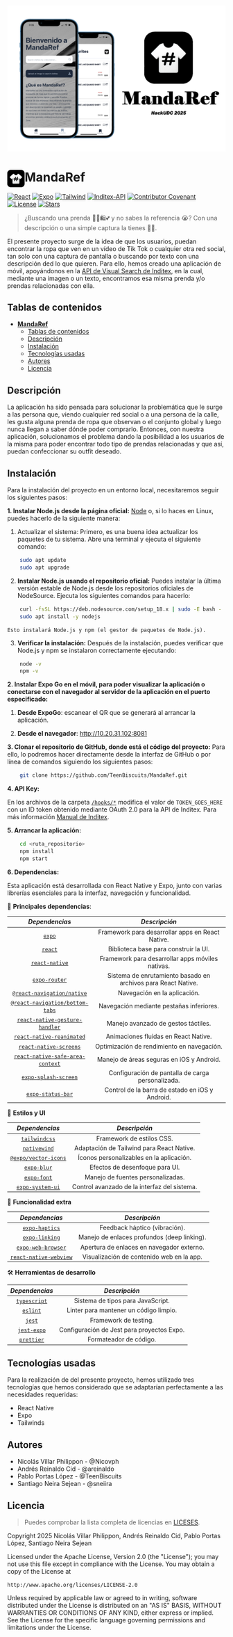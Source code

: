 ![Social Image](/assets/images/SocialImage.png)

# <img src="https://raw.githubusercontent.com/TeenBiscuits/MandaRef/refs/heads/main/assets/images/icon.png" alt="" align="left" width="40" height="40"> **MandaRef**

[![React](https://img.shields.io/badge/React_Native-20232a?logo=react&logoColor=61DAFB)](https://reactnative.dev/)
[![Expo](https://img.shields.io/badge/Expo-1C2024?logo=expo&logoColor=white)](https://expo.dev/)
[![Tailwind](https://img.shields.io/badge/Tailwind_CSS-38B2AC?logo=tailwind-css&logoColor=white)](https://tailwindcss.com/)
[![Inditex-API](https://img.shields.io/badge/Inditex_API-black?logo=zara&logoColor=white)](https://developer.inditex.com/)
[![Contributor Covenant](https://img.shields.io/badge/Contributor%20Covenant-2.1-4baaaa.svg)](CODE_OF_CONDUCT.md)
[![License](https://img.shields.io/badge/License-Apache_2.0-blue.svg)](./LICENSE.md)
[![Stars](https://img.shields.io/github/stars/TeenBiscuits/MandaRef.svg)](https://github.com/TeenBiscuits/MandaRef)


> ¿Buscando una prenda 💅🏻🛍️💕 y no sabes la referencia 😭? Con una descripción o una simple captura la tienes 🤩😎.

El presente proyecto surge de la idea de que los usuarios, puedan encontrar la ropa que ven en un vídeo de Tik Tok o cualquier otra red social, tan solo con una captura de pantalla o buscando por texto con una descripción ded lo que quieren. 
Para ello, hemos creado una aplicación de móvil, apoyándonos en la [API de Visual Search de Inditex](https://developer.inditex.com/apimktplc/web/products/pubapimkt/protocols/REST/apis/visual-search/overview), en la cual, mediante una imagen o un texto, encontramos esa misma prenda y/o prendas relacionadas con ella.

## Tablas de contenidos

- [ **MandaRef**](#-mandaref)
	- [Tablas de contenidos](#tablas-de-contenidos)
	- [Descripción](#descripción)
	- [Instalación](#instalación)
	- [Tecnologías usadas](#tecnologías-usadas)
	- [Autores](#autores)
	- [Licencia](#licencia)

## Descripción

La aplicación ha sido pensada para solucionar la problemática que le surge a las persona que, viendo cualquier red social o a una persona de la calle, les gusta alguna prenda de ropa que observan o el conjunto global y luego nunca llegan a saber dónde poder comprarlo. 
Entonces, con nuestra aplicación, solucionamos el problema dando la posibilidad a los usuarios de la misma para poder encontrar todo tipo de prendas relacionadas y que así, puedan confeccionar su outfit deseado.

## Instalación
Para la instalación del proyecto en un entorno local, necesitaremos seguir los siguientes pasos:

**1. Instalar Node.js desde la página oficial:** [Node](https://nodejs.org/es/download) o, si lo haces en Linux, puedes hacerlo de la siguiente manera: 

  1. Actualizar el sistema: Primero, es una buena idea actualizar los paquetes de tu sistema. Abre una terminal y ejecuta el siguiente comando:

```bash
	sudo apt update
	sudo apt upgrade
```

  2. **Instalar Node.js usando el repositorio oficial:** Puedes instalar la última versión estable de Node.js desde los repositorios oficiales de NodeSource. Ejecuta los siguientes comandos para hacerlo:

```bash
	curl -fsSL https://deb.nodesource.com/setup_18.x | sudo -E bash - 
	sudo apt install -y nodejs
```

	Esto instalará Node.js y npm (el gestor de paquetes de Node.js).

  3. **Verificar la instalación:** Después de la instalación, puedes verificar que Node.js y npm se instalaron correctamente ejecutando:

```bash
	node -v
	npm -v
```

**2. Instalar Expo Go en el móvil, para poder visualizar la aplicación o conectarse con el navegador al servidor de la aplicación en el puerto especificado:**

   1. **Desde ExpoGo**: escanear el QR que se generará al arrancar la aplicación.

   2. **Desde el navegador**: http://10.20.31.102:8081

**3. Clonar el repositorio de GitHub, donde está el código del proyecto:**
Para ello, lo podremos hacer directamente desde la interfaz de GitHub o por línea de comandos siguiendo los siguientes pasos:

```bash
	git clone https://github.com/TeenBiscuits/MandaRef.git
```

**4. API Key:**

En los archivos de la carpeta [`/hooks/*`](./hooks/) modifica el valor de ``TOKEN_GOES_HERE`` con un ID token obtenido mediante OAuth 2.0 para la API de Inditex. Para más información [Manual de Inditex](https://developer.inditex.com/apimktplc/web/get-started/integrate-with-apis/promote-to-production).

**5. Arrancar la aplicación:**

```bash
	cd <ruta_repositorio>
	npm install
	npm start
```

**6. Dependencias:**

Esta aplicación está desarrollada con React Native y Expo, junto con varias librerías esenciales para la interfaz, navegación y funcionalidad.

🔹 **Principales dependencias**:

|                                          *Dependencias*                                          |                         *Descripción*                         |
| :----------------------------------------------------------------------------------------------: | :-----------------------------------------------------------: |
|                                   [`expo`](https://expo.dev/)                                    |       Framework para desarrollar apps en React Native.        |
|                                  [`react`](https://react.dev/)                                   |             Biblioteca base para construir la UI.             |
|                            [`react-native`](https://reactnative.dev/)                            |       Framework para desarrollar apps móviles nativas.        |
|                   [`expo-router`](https://docs.expo.dev/router/introduction/)                    | Sistema de enrutamiento basado en archivos para React Native. |
|                    [`@react-navigation/native`](https://reactnavigation.org/)                    |                 Navegación en la aplicación.                  |
|    [`@react-navigation/bottom-tabs`](https://reactnavigation.org/docs/bottom-tab-navigator/)     |           Navegación mediante pestañas inferiores.            |
|   [`react-native-gesture-handler`](https://www.npmjs.com/package/react-native-gesture-handler)   |              Manejo avanzado de gestos táctiles.              |
|         [`react-native-reanimated`](https://docs.swmansion.com/react-native-reanimated/)         |             Animaciones fluidas en React Native.              |
|        [`react-native-screens`](https://github.com/software-mansion/react-native-screens)        |          Optimización de rendimiento en navegación.           |
| [`react-native-safe-area-context`](https://github.com/AppAndFlow/react-native-safe-area-context) |           Manejo de áreas seguras en iOS y Android.           |
|         [`expo-splash-screen`](https://docs.expo.dev/versions/latest/sdk/splash-screen/)         |       Configuración de pantalla de carga personalizada.       |
|            [`expo-status-bar`](https://docs.expo.dev/versions/latest/sdk/status-bar/)            |        Control de la barra de estado en iOS y Android.        |

🎨 **Estilos y UI**

|                              *Dependencias*                              |                *Descripción*                 |
| :----------------------------------------------------------------------: | :------------------------------------------: |
|                [`tailwindcss`](https://tailwindcss.com/)                 |          Framework de estilos CSS.           |
|               [`nativewind`](https://www.nativewind.dev/)                |  Adaptación de Tailwind para React Native.   |
|           [`@expo/vector-icons`](https://icons.expo.fyi/Index)           |   Íconos personalizables en la aplicación.   |
|   [`expo-blur`](https://docs.expo.dev/versions/latest/sdk/blur-view/)    |        Efectos de desenfoque para UI.        |
|      [`expo-font`](https://docs.expo.dev/versions/latest/sdk/font/)      |      Manejo de fuentes personalizadas.       |
| [`expo-system-ui`](https://docs.expo.dev/versions/latest/sdk/system-ui/) | Control avanzado de la interfaz del sistema. |

🔗 **Funcionalidad extra**

|                                     *Dependencias*                                     |                *Descripción*                |
| :------------------------------------------------------------------------------------: | :-----------------------------------------: |
|          [`expo-haptics`](https://docs.expo.dev/versions/latest/sdk/haptics/)          |        Feedback háptico (vibración).        |
|          [`expo-linking`](https://docs.expo.dev/versions/latest/sdk/linking/)          | Manejo de enlaces profundos (deep linking). |
|      [`expo-web-browser`](https://docs.expo.dev/versions/latest/sdk/webbrowser/)       |  Apertura de enlaces en navegador externo.  |
| [`react-native-webview`](https://github.com/react-native-webview/react-native-webview) |  Visualización de contenido web en la app.  |

🛠️ **Herramientas de desarrollo**

|                       *Dependencias*                       |               *Descripción*                |
| :--------------------------------------------------------: | :----------------------------------------: |
|      [`typescript`](https://www.typescriptlang.org/)       |     Sistema de tipos para JavaScript.      |
|              [`eslint`](https://eslint.org/)               |   Linter para mantener un código limpio.   |
|                [`jest`](https://jestjs.io/)                |           Framework de testing.            |
| [`jest-expo`](https://docs.expo.dev/develop/unit-testing/) | Configuración de Jest para proyectos Expo. |
|             [`prettier`](https://prettier.io/)             |           Formateador de código.           |

## Tecnologías usadas
Para la realización de del presente proyecto, hemos utilizado tres tecnologías que hemos considerado que se adaptarían perfectamente a las necesidades requeridas:
- React Native
- Expo
- Tailwinds

## Autores
- Nicolás Villar Philippon - @Nicovph
- Andrés Reinaldo Cid - @areinaldo
- Pablo Portas López - @TeenBiscuits
- Santiago Neira Sejean - @sneiira

## Licencia

> Puedes comprobar la lista completa de licencias en [LICESES](/LICENSES.txt).

Copyright 2025 Nicolás Villar Philippon, Andrés Reinaldo Cid, Pablo Portas López, Santiago Neira Sejean

Licensed under the Apache License, Version 2.0 (the "License");
you may not use this file except in compliance with the License.
You may obtain a copy of the License at

	http://www.apache.org/licenses/LICENSE-2.0

Unless required by applicable law or agreed to in writing, software
distributed under the License is distributed on an "AS IS" BASIS,
WITHOUT WARRANTIES OR CONDITIONS OF ANY KIND, either express or implied.
See the License for the specific language governing permissions and
limitations under the License.
